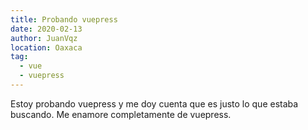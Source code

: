 ```yaml
---
title: Probando vuepress
date: 2020-02-13
author: JuanVqz
location: Oaxaca
tag:
  - vue
  - vuepress
---
```


Estoy probando vuepress y me doy cuenta que es justo lo que estaba buscando.
Me enamore completamente de vuepress.
